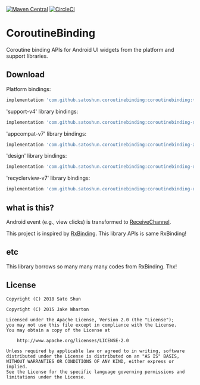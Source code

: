 [![Maven Central](https://maven-badges.herokuapp.com/maven-central/com.github.satoshun.coroutinebinding/coroutinebinding/badge.svg)](https://maven-badges.herokuapp.com/maven-central/com.github.satoshun.coroutinebinding/coroutinebinding)
[![CircleCI](https://circleci.com/gh/satoshun/CoroutineBinding/tree/master.svg?style=svg)](https://circleci.com/gh/satoshun/CoroutineBinding/tree/master)

# CoroutineBinding

Coroutine binding APIs for Android UI widgets from the platform and support libraries.


## Download

Platform bindings:
```groovy
implementation 'com.github.satoshun.coroutinebinding:coroutinebinding:{latest-version}'
```

'support-v4' library bindings:
```groovy
implementation 'com.github.satoshun.coroutinebinding:coroutinebinding-support-v4:{latest-version}'
```

'appcompat-v7' library bindings:
```groovy
implementation 'com.github.satoshun.coroutinebinding:coroutinebinding-appcompat-v7:{latest-version}'
```

'design' library bindings:
```groovy
implementation 'com.github.satoshun.coroutinebinding:coroutinebinding-design:{latest-version}'
```

'recyclerview-v7' library bindings:
```groovy
implementation 'com.github.satoshun.coroutinebinding:coroutinebinding-recyclerview-v7:{latest-version}'
```

## what is this?

Android event (e.g., view clicks) is transformed to [ReceiveChannel](https://kotlin.github.io/kotlinx.coroutines/kotlinx-coroutines-core/kotlinx.coroutines.experimental.channels/-receive-channel/receive.html).

This project is inspired by [RxBinding](https://github.com/JakeWharton/RxBinding). This library APIs is same RxBinding!


## etc

This library borrows so many many many codes from RxBinding. Thx!


## License

```
Copyright (C) 2018 Sato Shun

Copyright (C) 2015 Jake Wharton

Licensed under the Apache License, Version 2.0 (the "License");
you may not use this file except in compliance with the License.
You may obtain a copy of the License at

    http://www.apache.org/licenses/LICENSE-2.0

Unless required by applicable law or agreed to in writing, software
distributed under the License is distributed on an "AS IS" BASIS,
WITHOUT WARRANTIES OR CONDITIONS OF ANY KIND, either express or implied.
See the License for the specific language governing permissions and
limitations under the License.
```
